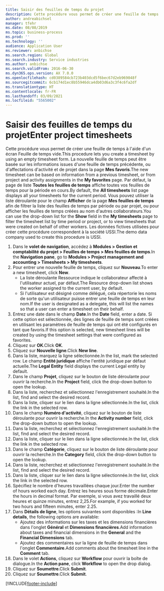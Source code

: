 ```yaml
---
title: Saisir des feuilles de temps du projet
description: Cette procédure vous permet de créer une feuille de temps à l'aide d'un écran Feuille de temps vide.
author: andreabichsel
manager: tfehr
ms.date: 08/08/2019
ms.topic: business-process
ms.prod: ''
ms.technology: ''
audience: Application User
ms.reviewer: anbichse
ms.search.region: Global
ms.search.industry: Service industries
ms.author: anbichse
ms.search.validFrom: 2016-06-30
ms.dyn365.ops.version: AX 7.0.0
ms.openlocfilehash: cd0389584cb723b403dcd5f6bec67d2eb969048f
ms.sourcegitcommit: 6cb174d1ec8b55946dca4db03d6a3c3f4c6fa2df
ms.translationtype: HT
ms.contentlocale: fr-FR
ms.lasthandoff: 03/09/2021
ms.locfileid: "5565002"
---
```

# <a name="enter-project-timesheets"></a><span data-ttu-id="5b62c-103">Saisir des feuilles de temps du projet</span><span class="sxs-lookup"><span data-stu-id="5b62c-103">Enter project timesheets</span></span>

<span data-ttu-id="5b62c-104">Cette procédure vous permet de créer une feuille de temps à l'aide d'un écran Feuille de temps vide.</span><span class="sxs-lookup"><span data-stu-id="5b62c-104">This procedure lets you create a timesheet by using an empty timesheet form.</span></span> <span data-ttu-id="5b62c-105">La nouvelle feuille de temps peut être basée sur les informations issues d'une feuille de temps précédente, ou d'affectations d'activité et de projet dans la page **Mes favoris**.</span><span class="sxs-lookup"><span data-stu-id="5b62c-105">The new timesheet can be based on information from a previous timesheet, or from project and activity assignments in the **My favorites** page.</span></span> <span data-ttu-id="5b62c-106">Par défaut, la page de liste **Toutes les feuilles de temps** affiche toutes vos feuilles de temps pour la période en cours.</span><span class="sxs-lookup"><span data-stu-id="5b62c-106">By default, the **All timesheets** list page displays all your timesheets for the current period.</span></span> <span data-ttu-id="5b62c-107">Vous pouvez utiliser la liste déroulante pour le champ **Afficher** de la page **Mes feuilles de temps** afin de filtrer la liste des feuilles de temps par période ou par projet, ou pour afficher les feuilles de temps créées au nom d'autres collaborateurs.</span><span class="sxs-lookup"><span data-stu-id="5b62c-107">You can use the drop-down list for the **Show** field in the **My timesheets** page to filter the timesheet list by time period or project, or to view timesheets that were created on behalf of other workers.</span></span> <span data-ttu-id="5b62c-108">Les données fictives utilisées pour créer cette procédure correspondent à la société USSI.</span><span class="sxs-lookup"><span data-stu-id="5b62c-108">The demo data company used to create this procedure is USSI.</span></span>  

1. <span data-ttu-id="5b62c-109">Dans le **volet de navigation**, accédez à **Modules > Gestion et comptabilité du projet > Feuilles de temps > Mes feuilles de temps**.</span><span class="sxs-lookup"><span data-stu-id="5b62c-109">In the **Navigation pane**, go to **Modules > Project management and accounting > Timesheets > My timesheets**.</span></span>
2. <span data-ttu-id="5b62c-110">Pour entrer une nouvelle feuille de temps, cliquez sur **Nouveau**.</span><span class="sxs-lookup"><span data-stu-id="5b62c-110">To enter a new timesheet, click **New**.</span></span>
    - <span data-ttu-id="5b62c-111">La liste déroulante Ressource indique le collaborateur affecté à l'utilisateur actuel, par défaut.</span><span class="sxs-lookup"><span data-stu-id="5b62c-111">The Resource drop-down list shows the worker assigned to the current user, by default.</span></span>  
    - <span data-ttu-id="5b62c-112">Si l'utilisateur est désigné comme délégué, cela répertorie les noms de sorte qu'un utilisateur puisse entrer une feuille de temps en leur nom.</span><span class="sxs-lookup"><span data-stu-id="5b62c-112">If the user is designated as a delegate, this will list the names so that a user can enter a timesheet on their behalf.</span></span>  
3. <span data-ttu-id="5b62c-113">Entrez une date dans le champ **Date**.</span><span class="sxs-lookup"><span data-stu-id="5b62c-113">In the **Date** field, enter a date.</span></span> <span data-ttu-id="5b62c-114">Si cette option est sélectionnée, des lignes de feuille de temps sont créées en utilisant les paramètres de feuille de temps qui ont été configurés en tant que favoris.</span><span class="sxs-lookup"><span data-stu-id="5b62c-114">If this option is selected, new timesheet lines will be created by using the timesheet settings that were configured as favorites.</span></span>  
4. <span data-ttu-id="5b62c-115">Cliquez sur **OK**.</span><span class="sxs-lookup"><span data-stu-id="5b62c-115">Click **OK**.</span></span>
5. <span data-ttu-id="5b62c-116">Cliquez sur **Nouvelle ligne**.</span><span class="sxs-lookup"><span data-stu-id="5b62c-116">Click **New line**.</span></span>
6. <span data-ttu-id="5b62c-117">Dans la liste, marquez la ligne sélectionnée.</span><span class="sxs-lookup"><span data-stu-id="5b62c-117">In the list, mark the selected row.</span></span> <span data-ttu-id="5b62c-118">Le champ **Entité juridique** affiche l'entité juridique par défaut actuelle.</span><span class="sxs-lookup"><span data-stu-id="5b62c-118">The **Legal Entity** field displays the current Legal entity by default.</span></span>   
7. <span data-ttu-id="5b62c-119">Dans le champ  **Projet**, cliquez sur le bouton de liste déroulante pour ouvrir la recherche.</span><span class="sxs-lookup"><span data-stu-id="5b62c-119">In the **Project** field, click the drop-down button to open the lookup.</span></span>
8. <span data-ttu-id="5b62c-120">Dans la liste, recherchez et sélectionnez l'enregistrement souhaité.</span><span class="sxs-lookup"><span data-stu-id="5b62c-120">In the list, find and select the desired record.</span></span>
9. <span data-ttu-id="5b62c-121">Dans la liste, cliquer sur le lien dans la ligne sélectionnée.</span><span class="sxs-lookup"><span data-stu-id="5b62c-121">In the list, click the link in the selected row.</span></span>
10. <span data-ttu-id="5b62c-122">Dans le champ **Numéro d'activité**, cliquez sur le bouton de liste déroulante pour ouvrir la recherche.</span><span class="sxs-lookup"><span data-stu-id="5b62c-122">In the **Activity number** field, click the drop-down button to open the lookup.</span></span>
11. <span data-ttu-id="5b62c-123">Dans la liste, recherchez et sélectionnez l'enregistrement souhaité.</span><span class="sxs-lookup"><span data-stu-id="5b62c-123">In the list, find and select the desired record.</span></span>
12. <span data-ttu-id="5b62c-124">Dans la liste, cliquer sur le lien dans la ligne sélectionnée.</span><span class="sxs-lookup"><span data-stu-id="5b62c-124">In the list, click the link in the selected row.</span></span>
13. <span data-ttu-id="5b62c-125">Dans le champ **Catégorie**, cliquez sur le bouton de liste déroulante pour ouvrir la recherche.</span><span class="sxs-lookup"><span data-stu-id="5b62c-125">In the **Category** field, click the drop-down button to open the lookup.</span></span>
14. <span data-ttu-id="5b62c-126">Dans la liste, recherchez et sélectionnez l'enregistrement souhaité.</span><span class="sxs-lookup"><span data-stu-id="5b62c-126">In the list, find and select the desired record.</span></span>
15. <span data-ttu-id="5b62c-127">Dans la liste, cliquer sur le lien dans la ligne sélectionnée.</span><span class="sxs-lookup"><span data-stu-id="5b62c-127">In the list, click the link in the selected row.</span></span>
16. <span data-ttu-id="5b62c-128">Spécifiez le nombre d'heures travaillées chaque jour.</span><span class="sxs-lookup"><span data-stu-id="5b62c-128">Enter the number of hours worked each day.</span></span> <span data-ttu-id="5b62c-129">Entrez les heures sous forme décimale.</span><span class="sxs-lookup"><span data-stu-id="5b62c-129">Enter the hours in decimal format.</span></span> <span data-ttu-id="5b62c-130">Par exemple, si vous avez travaillé deux heures et quinze minutes, entrez 2,25.</span><span class="sxs-lookup"><span data-stu-id="5b62c-130">For example, if you worked for two hours and fifteen minutes, enter 2.25.</span></span>   
17. <span data-ttu-id="5b62c-131">Dans **Détails de ligne**, les options suivantes sont disponibles :</span><span class="sxs-lookup"><span data-stu-id="5b62c-131">In **Line details**, the following options are available:</span></span>
    - <span data-ttu-id="5b62c-132">Ajoutez des informations sur les taxes et les dimensions financières dans l'onglet **Général** et **Dimensions financières**.</span><span class="sxs-lookup"><span data-stu-id="5b62c-132">Add information about taxes and financial dimensions in the **General** and the **Financial Dimensions** tab.</span></span>
    - <span data-ttu-id="5b62c-133">Ajoutez des commentaires sur la ligne de feuille de temps dans l'onglet **Commentaire**.</span><span class="sxs-lookup"><span data-stu-id="5b62c-133">Add comments about the timesheet line in the **Comment** tab.</span></span>
20. <span data-ttu-id="5b62c-134">Dans le volet **Actions**, cliquez sur **Workflow** pour ouvrir la boîte de dialogue.</span><span class="sxs-lookup"><span data-stu-id="5b62c-134">In the **Action pane**, click **Workflow** to open the drop dialog.</span></span>
21. <span data-ttu-id="5b62c-135">Cliquez sur **Soumettre**.</span><span class="sxs-lookup"><span data-stu-id="5b62c-135">Click **Submit**.</span></span>
22. <span data-ttu-id="5b62c-136">Cliquez sur **Soumettre**.</span><span class="sxs-lookup"><span data-stu-id="5b62c-136">Click **Submit**.</span></span>



[!INCLUDE[footer-include](../../../../includes/footer-banner.md)]